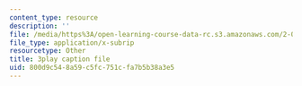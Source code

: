 ```yaml
---
content_type: resource
description: ''
file: /media/https%3A/open-learning-course-data-rc.s3.amazonaws.com/2-003sc-engineering-dynamics-fall-2011/800d9c548a59c5fc751cfa7b5b38a3e5_wzEqF_UQkks.srt
file_type: application/x-subrip
resourcetype: Other
title: 3play caption file
uid: 800d9c54-8a59-c5fc-751c-fa7b5b38a3e5
---
```

